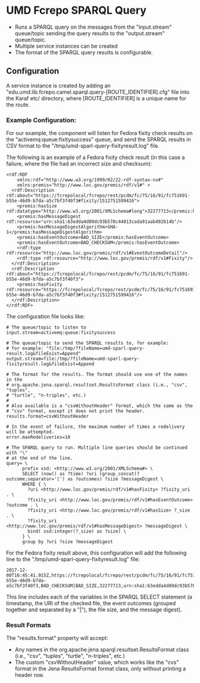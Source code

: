 # UMD Fcrepo SPARQL Query

* Runs a SPARQL query on the messages from the "input.stream" queue/topic
sending the query results to the "output.stream" queue/topic.
* Multiple service instances can be created
* The format of the SPARQL query results is configurable.

## Configuration

A service instance is created by adding an
"edu.umd.lib.fcrepo.camel.sparql.query-[ROUTE_IDENTIFIER].cfg" file
into the Karaf etc/ directory, where [ROUTE_IDENTIFIER] is a unique name for
the route.

### Example Configuration:

For our example, the component will listen for Fedora fixity check results on
the "activemq:queue:fixitysuccess" queue, and send the SPARQL results in
CSV format to the "/tmp/umd-sparl-query-fixityresult.log" file.

The following is an example of a Fedora fixity check result (in this case
a failure, where the file had an incorrect size and checksum):

```
<rdf:RDF
    xmlns:rdf="http://www.w3.org/1999/02/22-rdf-syntax-ns#"
    xmlns:premis="http://www.loc.gov/premis/rdf/v1#" >
  <rdf:Description rdf:about="https://fcrepolocal/fcrepo/rest/pcdm/fc/75/16/91/fc751691-b55e-46d9-b7da-a5c7bf3f40f3#fixity/1512751599416">
    <premis:hasSize rdf:datatype="http://www.w3.org/2001/XMLSchema#long">32277713</premis:hasSize>
    <premis:hasMessageDigest rdf:resource="urn:sha1:63edda4d89dc93b578c44013cada91aab492614b"/>
    <premis:hasMessageDigestAlgorithm>SHA-1</premis:hasMessageDigestAlgorithm>
    <premis:hasEventOutcome>BAD_SIZE</premis:hasEventOutcome>
    <premis:hasEventOutcome>BAD_CHECKSUM</premis:hasEventOutcome>
    <rdf:type rdf:resource="http://www.loc.gov/premis/rdf/v1#EventOutcomeDetail"/>
    <rdf:type rdf:resource="http://www.loc.gov/premis/rdf/v1#Fixity"/>
  </rdf:Description>
  <rdf:Description rdf:about="https://fcrepolocal/fcrepo/rest/pcdm/fc/75/16/91/fc751691-b55e-46d9-b7da-a5c7bf3f40f3">
    <premis:hasFixity rdf:resource="https://fcrepolocal/fcrepo/rest/pcdm/fc/75/16/91/fc751691-b55e-46d9-b7da-a5c7bf3f40f3#fixity/1512751599416"/>
  </rdf:Description>
</rdf:RDF>
```

The configuration file looks like:

```
# The queue/topic to listen to
input.stream=activemq:queue:fixitysuccess

# The queue/topic to send the SPARQL results to, for example:
# for example: "file:/tmp/?fileName=umd-sparl-query-result.log&fileExist=Append"
output.stream=file:/tmp/?fileName=umd-sparl-query-fixityresult.log&fileExist=Append

# The format for the results. The format should use one of the names in the
# org.apache.jena.sparql.resultset.ResultsFormat class (i.e., "csv", "tuples",
# "turtle", "n-triples", etc.)
#
# Also available is a "csvWithoutHeader" format, which the same as the
# "csv" format, except it does not print the header.
results.format=csvWithoutHeader

# In the event of failure, the maximum number of times a redelivery will be attempted.
error.maxRedeliveries=10

# The SPARQL query to run. Multiple line queries should be continued with "\"
# at the end of the line.
query= \
      prefix xsd: <http://www.w3.org/2001/XMLSchema#> \
      SELECT (now() as ?time) ?uri (group_concat(?outcome;separator='|') as ?outcomes) ?size ?messageDigest \
      WHERE { \
        ?uri <http://www.loc.gov/premis/rdf/v1#hasFixity> ?fixity_uri . \
        ?fixity_uri <http://www.loc.gov/premis/rdf/v1#hasEventOutcome> ?outcome . \
        ?fixity_uri <http://www.loc.gov/premis/rdf/v1#hasSize> ?_size . \
        ?fixity_uri <http://www.loc.gov/premis/rdf/v1#hasMessageDigest> ?messageDigest \
        bind( xsd:integer(?_size) as ?size) \
      } \
      group by ?uri ?size ?messageDigest
```

For the Fedora fixity result above, this configuration will add the following
line to the "/tmp/umd-sparl-query-fixityresult.log" file:

```
2017-12-08T16:45:41.915Z,https://fcrepolocal/fcrepo/rest/pcdm/fc/75/16/91/fc751691-b55e-46d9-b7da-a5c7bf3f40f3,BAD_CHECKSUM|BAD_SIZE,32277713,urn:sha1:63edda4d89dc93b578c44013cada91aab492614b
```
This line includes each of the variables in the SPARQL SELECT statement
(a timestamp, the URI of the checked file, the event outcomes (grouped together
and separated by a "|"), the file size, and the message digest).

### Result Formats

The "results.format" property will accept:

* Any names in the org.apache.jena.sparql.resultset.ResultsFormat class (i.e.,
"csv", "tuples", "turtle", "n-triples", etc.)
* The custom "csvWithoutHeader" value, which works like the "cvs" format in the
Jena ResultsFormat format class, only without printing a header row.
